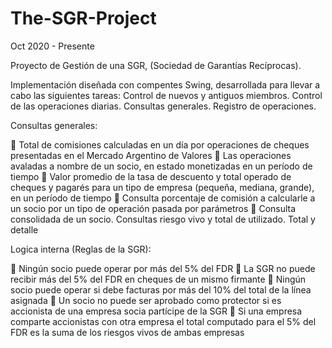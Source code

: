 # The-SGR-Project
Oct 2020 - Presente

Proyecto de Gestión de una SGR, (Sociedad de Garantías Recíprocas).

Implementación diseñada con compentes Swing, desarrollada para llevar a cabo las siguientes tareas:
Control de nuevos y antiguos miembros.
Control de las operaciones diarias.
Consultas generales.
Registro de operaciones.

Consultas generales:

	Total de comisiones calculadas en un día por operaciones de cheques presentadas en el Mercado Argentino de Valores 
	Las operaciones avaladas a nombre de un socio, en estado monetizadas en un período de tiempo 
	Valor promedio de la tasa de descuento y total operado de cheques y pagarés para un tipo de empresa (pequeña, mediana, grande), en un período de tiempo 
	Consulta porcentaje de comisión a calcularle a un socio por un tipo de operación pasada por parámetros 
	Consulta consolidada de un socio. Consultas riesgo vivo y total de utilizado. Total y detalle

Logica interna (Reglas de la SGR):

	Ningún socio puede operar por más del 5% del FDR
	La SGR no puede recibir más del 5% del FDR en cheques de un mismo firmante
	Ningún socio puede operar si debe facturas por más del 10% del total de la línea asignada
	Un socio no puede ser aprobado como protector si es accionista de una empresa socia partícipe de la SGR
	Si una empresa comparte accionistas con otra empresa el total computado para el 5% del FDR es la suma de los riesgos vivos de ambas empresas


